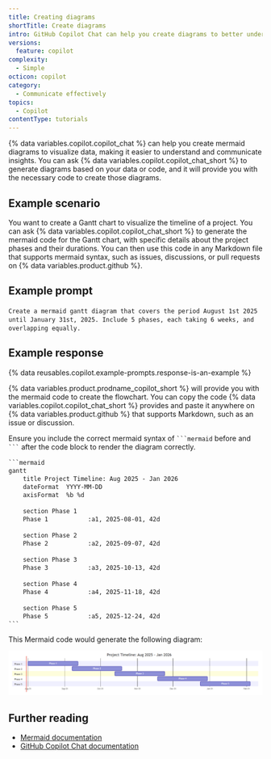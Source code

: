 ```yaml
---
title: Creating diagrams
shortTitle: Create diagrams
intro: GitHub Copilot Chat can help you create diagrams to better understand your data and communicate insights.
versions:
  feature: copilot
complexity:
  - Simple
octicon: copilot
category:
  - Communicate effectively
topics:
  - Copilot
contentType: tutorials
---
```


{% data variables.copilot.copilot_chat %} can help you create mermaid diagrams to visualize data, making it easier to understand and communicate insights. You can ask {% data variables.copilot.copilot_chat_short %} to generate diagrams based on your data or code, and it will provide you with the necessary code to create those diagrams.

## Example scenario

You want to create a Gantt chart to visualize the timeline of a project. You can ask {% data variables.copilot.copilot_chat_short %} to generate the mermaid code for the Gantt chart, with specific details about the project phases and their durations. You can then use this code in any Markdown file that supports mermaid syntax, such as issues, discussions, or pull requests on {% data variables.product.github %}.

## Example prompt

`Create a mermaid gantt diagram that covers the period August 1st 2025 until January 31st, 2025. Include 5 phases, each taking 6 weeks, and overlapping equally.`

## Example response

{% data reusables.copilot.example-prompts.response-is-an-example %}

{% data variables.product.prodname_copilot_short %} will provide you with the mermaid code to create the flowchart. You can copy the code {% data variables.copilot.copilot_chat_short %} provides and paste it anywhere on {% data variables.product.github %} that supports Markdown, such as an issue or discussion.

Ensure you include the correct mermaid syntax of `` ```mermaid `` before and `` ``` `` after the code block to render the diagram correctly.

````text
```mermaid
gantt
    title Project Timeline: Aug 2025 - Jan 2026
    dateFormat  YYYY-MM-DD
    axisFormat  %b %d

    section Phase 1
    Phase 1           :a1, 2025-08-01, 42d

    section Phase 2
    Phase 2           :a2, 2025-09-07, 42d

    section Phase 3
    Phase 3           :a3, 2025-10-13, 42d

    section Phase 4
    Phase 4           :a4, 2025-11-18, 42d

    section Phase 5
    Phase 5           :a5, 2025-12-24, 42d
```
````

This Mermaid code would generate the following diagram:

![Screenshot of a rendered Mermaid gantt chart.](/assets/images/help/copilot/mermaid-gantt-chart-example.png)

## Further reading

* [Mermaid documentation](https://mermaid-js.github.io/mermaid/#/)
* [GitHub Copilot Chat documentation](/copilot/how-tos/use-chat)
